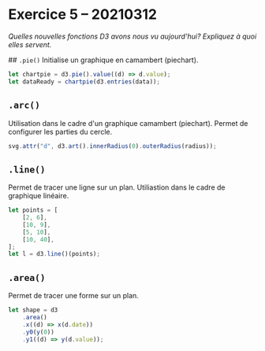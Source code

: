 # Exercice 5 – 20210312

_Quelles nouvelles fonctions D3 avons nous vu aujourd'hui? Expliquez à quoi elles servent._

## `.pie()`
Initialise un graphique en camambert (piechart).

```javascript
let chartpie = d3.pie().value((d) => d.value);
let dataReady = chartpie(d3.entries(data));
```

## `.arc()`

Utilisation dans le cadre d'un graphique camambert (piechart). Permet de configurer les parties du cercle.

```javascript
svg.attr("d", d3.art().innerRadius(0).outerRadius(radius));
```

## `.line()`

Permet de tracer une ligne sur un plan. Utiliastion dans le cadre de graphique linéaire.

```javascript
let points = [
	[2, 6],
	[10, 9],
	[5, 10],
	[10, 40],
];
let l = d3.line()(points);
```

## `.area()`

Permet de tracer une forme sur un plan.

```javascript
let shape = d3
	.area()
	.x((d) => x(d.date))
	.y0(y(0))
	.y1((d) => y(d.value));
```
